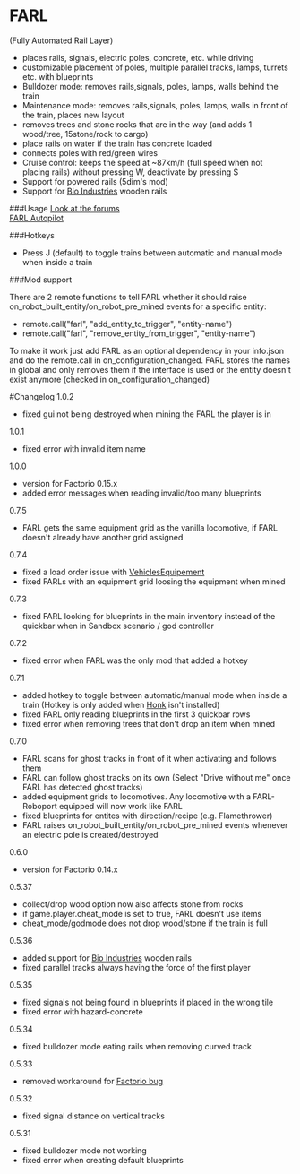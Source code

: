 # FARL
(Fully Automated Rail Layer)

- places rails, signals, electric poles, concrete, etc. while driving
- customizable placement of poles, multiple parallel tracks, lamps, turrets etc. with blueprints
- Bulldozer mode: removes rails,signals, poles, lamps, walls behind the train
- Maintenance mode: removes rails,signals, poles, lamps, walls in front of the train, places new layout
- removes trees and stone rocks that are in the way (and adds 1 wood/tree, 15stone/rock to cargo)
- place rails on water if the train has concrete loaded
- connects poles with red/green wires
- Cruise control: keeps the speed at ~87km/h (full speed when not placing rails) without pressing W, deactivate by pressing S
- Support for powered rails (5dim's mod)
- Support for [Bio Industries](https://mods.factorio.com/mods/TheSAguy/Bio_Industries) wooden rails

###Usage
[Look at the forums](https://forums.factorio.com/viewforum.php?f=61)  
[FARL Autopilot](https://www.twitch.tv/choumiko/v/99457468)

###Hotkeys

- Press J (default) to toggle trains between automatic and manual mode when inside a train

###Mod support

There are 2 remote functions to tell FARL whether it should raise on_robot_built_entity/on_robot_pre_mined events for a specific entity:

- remote.call("farl", "add_entity_to_trigger", "entity-name")
- remote.call("farl", "remove_entity_from_trigger", "entity-name")
 
To make it work just add FARL as an optional dependency in your info.json and do the remote.call in on_configuration_changed.
FARL stores the names in global and only removes them if the interface is used or the entity doesn't exist anymore (checked in on_configuration_changed)


#Changelog
1.0.2

 - fixed gui not being destroyed when mining the FARL the player is in

1.0.1

 - fixed error with invalid item name

1.0.0

 - version for Factorio 0.15.x
 - added error messages when reading invalid/too many blueprints

0.7.5

 - FARL gets the same equipment grid as the vanilla locomotive, if FARL doesn't already have another grid assigned

0.7.4

 - fixed a load order issue with [VehiclesEquipement](https://mods.factorio.com/mods/Y.Petremann/VehiclesEquipement)
 - fixed FARLs with an equipment grid loosing the equipment when mined

0.7.3

 - fixed FARL looking for blueprints in the main inventory instead of the quickbar when in Sandbox scenario / god controller

0.7.2

 - fixed error when FARL was the only mod that added a hotkey
 
0.7.1
 
 - added hotkey to toggle between automatic/manual mode when inside a train (Hotkey is only added when [Honk](https://mods.factorio.com/mods/GotLag/Honk) isn't installed)
 - fixed FARL only reading blueprints in the first 3 quickbar rows
 - fixed error when removing trees that don't drop an item when mined

0.7.0
 
 - FARL scans for ghost tracks in front of it when activating and follows them
 - FARL can follow ghost tracks on its own (Select "Drive without me" once FARL has detected ghost tracks)
 - added equipment grids to locomotives. Any locomotive with a FARL-Roboport equipped will now work like FARL
 - fixed blueprints for entites with direction/recipe (e.g. Flamethrower)
 - FARL raises on_robot_built_entity/on_robot_pre_mined events whenever an electric pole is created/destroyed
  
0.6.0

 - version for Factorio 0.14.x

0.5.37

 - collect/drop wood option now also affects stone from rocks
 - if game.player.cheat_mode is set to true, FARL doesn't use items
 - cheat_mode/godmode does not drop wood/stone if the train is full 
 
0.5.36

 - added support for [Bio Industries](https://mods.factorio.com/mods/TheSAguy/Bio_Industries) wooden rails
 - fixed parallel tracks always having the force of the first player

0.5.35

 - fixed signals not being found in blueprints if placed in the wrong tile
 - fixed error with hazard-concrete

0.5.34

- fixed bulldozer mode eating rails when removing curved track

0.5.33
 
-  removed workaround for [Factorio bug](https://forums.factorio.com/viewtopic.php?f=11&t=27188)

0.5.32

 - fixed signal distance on vertical tracks

0.5.31

- fixed bulldozer mode not working
- fixed error when creating default blueprints